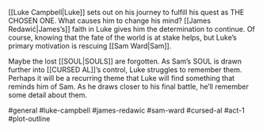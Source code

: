 [[Luke Campbell|Luke]] sets out on his journey to fulfill his quest as THE CHOSEN ONE. What causes him to change his mind? [[James Redawić|James’s]] faith in Luke gives him the determination to continue. Of course, knowing that the fate of the world is at stake helps, but Luke’s primary motivation is rescuing [[Sam Ward|Sam]].

Maybe the lost [[SOUL|SOULS]] are forgotten. As Sam’s SOUL is drawn further into [[CURSED AL]]’s control, Luke struggles to remember them. Perhaps it will be a recurring theme that Luke will find something that reminds him of Sam. As he draws closer to his final battle, he’ll remember some detail about them.

#general #luke-campbell #james-redawic #sam-ward #cursed-al #act-1 #plot-outline 